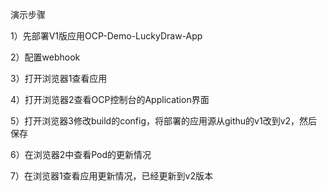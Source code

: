 演示步骤

1）先部署V1版应用OCP-Demo-LuckyDraw-App

2）配置webhook

3）打开浏览器1查看应用

4）打开浏览器2查看OCP控制台的Application界面

5）打开浏览器3修改build的config，将部署的应用源从githu的v1改到v2，然后保存

6）在浏览器2中查看Pod的更新情况

7）在浏览器1查看应用更新情况，已经更新到v2版本
